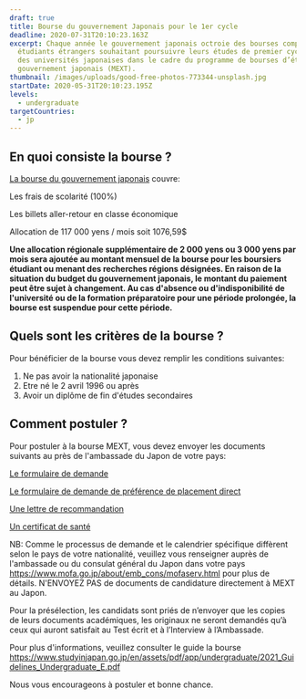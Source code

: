 ```yaml
---
draft: true
title: Bourse du gouvernement Japonais pour le 1er cycle
deadline: 2020-07-31T20:10:23.163Z
excerpt: Chaque année le gouvernement japonais octroie des bourses complètes aux
  étudiants étrangers souhaitant poursuivre leurs études de premier cycle dans
  des universités japonaises dans le cadre du programme de bourses d’études du
  gouvernement japonais (MEXT).
thumbnail: /images/uploads/good-free-photos-773344-unsplash.jpg
startDate: 2020-05-31T20:10:23.195Z
levels:
  - undergraduate
targetCountries:
  - jp
---
```

## En quoi consiste la bourse ?

[La bourse du gouvernement japonais](https://www.studyinjapan.go.jp/en/links/) couvre:

Les frais de scolarité (100%)

Les billets aller-retour en classe économique

Allocation de 117 000 yens / mois soit 1076,59$

**Une allocation régionale supplémentaire de 2 000 yens ou 3 000 yens par mois sera ajoutée au montant mensuel de la bourse pour les boursiers étudiant ou menant des recherches régions désignées. En raison de la situation du budget du gouvernement japonais, le montant du paiement peut être sujet à changement. Au cas d'absence ou d'indisponibilité de l'université ou de la formation préparatoire pour une période prolongée, la bourse est suspendue pour cette période.**

## Quels sont les critères de la bourse ?

Pour bénéficier de la bourse vous devez remplir les conditions suivantes:

1. Ne pas avoir la nationalité japonaise
2. Etre né le 2 avril 1996 ou après
3. Avoir un diplôme de fin d'études secondaires 

## Comment postuler ?

Pour postuler à la bourse MEXT, vous devez envoyer les documents suivants au près de l'ambassade du Japon de votre pays:

[Le formulaire de demande](https://www.studyinjapan.go.jp/en/assets/pdf/app/undergraduate/2021_Application_Undergraduate.pdf) [](https://www.studyinjapan.go.jp/en/assets/pdf/app/undergraduate/2021_Application_Undergraduate.pdf)

[Le formulaire de demande de préférence de placement direct](https://www.studyinjapan.go.jp/en/assets/pdf/app/undergraduate/2021_DirectPlacement_Undergraduate.pdf)

[Une lettre de recommandation ](https://www.studyinjapan.go.jp/en/assets/pdf/app/undergraduate/2021_SampleRecommendation.pdf)

[Un certificat de santé](https://www.studyinjapan.go.jp/en/assets/pdf/app/undergraduate/2021_HealthCertificate.pdf)

NB: Comme le processus de demande et le calendrier spécifique diffèrent selon le pays de votre nationalité, veuillez vous renseigner auprès de l'ambassade ou du consulat général du Japon dans votre pays <https://www.mofa.go.jp/about/emb_cons/mofaserv.html> pour plus de détails. N'ENVOYEZ PAS de documents de candidature directement à MEXT au Japon.

Pour la présélection, les candidats sont priés de n’envoyer que les copies de leurs documents académiques, les originaux ne seront demandés qu’à ceux qui auront satisfait au Test écrit et à l’Interview à l’Ambassade.

Pour plus d'informations, veuillez consulter le guide la bourse <https://www.studyinjapan.go.jp/en/assets/pdf/app/undergraduate/2021_Guidelines_Undergraduate_E.pdf>

Nous vous encourageons à postuler et  bonne chance.